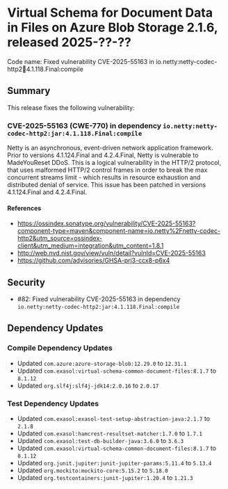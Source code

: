 # Virtual Schema for Document Data in Files on Azure Blob Storage 2.1.6, released 2025-??-??

Code name: Fixed vulnerability CVE-2025-55163 in io.netty:netty-codec-http2:jar:4.1.118.Final:compile

## Summary

This release fixes the following vulnerability:

### CVE-2025-55163 (CWE-770) in dependency `io.netty:netty-codec-http2:jar:4.1.118.Final:compile`
Netty is an asynchronous, event-driven network application framework. Prior to versions 4.1.124.Final and 4.2.4.Final, Netty is vulnerable to MadeYouReset DDoS. This is a logical vulnerability in the HTTP/2 protocol, that uses malformed HTTP/2 control frames in order to break the max concurrent streams limit - which results in resource exhaustion and distributed denial of service. This issue has been patched in versions 4.1.124.Final and 4.2.4.Final.
#### References
* https://ossindex.sonatype.org/vulnerability/CVE-2025-55163?component-type=maven&component-name=io.netty%2Fnetty-codec-http2&utm_source=ossindex-client&utm_medium=integration&utm_content=1.8.1
* http://web.nvd.nist.gov/view/vuln/detail?vulnId=CVE-2025-55163
* https://github.com/advisories/GHSA-prj3-ccx8-p6x4

## Security

* #82: Fixed vulnerability CVE-2025-55163 in dependency `io.netty:netty-codec-http2:jar:4.1.118.Final:compile`

## Dependency Updates

### Compile Dependency Updates

* Updated `com.azure:azure-storage-blob:12.29.0` to `12.31.1`
* Updated `com.exasol:virtual-schema-common-document-files:8.1.7` to `8.1.12`
* Updated `org.slf4j:slf4j-jdk14:2.0.16` to `2.0.17`

### Test Dependency Updates

* Updated `com.exasol:exasol-test-setup-abstraction-java:2.1.7` to `2.1.8`
* Updated `com.exasol:hamcrest-resultset-matcher:1.7.0` to `1.7.1`
* Updated `com.exasol:test-db-builder-java:3.6.0` to `3.6.3`
* Updated `com.exasol:virtual-schema-common-document-files:8.1.7` to `8.1.12`
* Updated `org.junit.jupiter:junit-jupiter-params:5.11.4` to `5.13.4`
* Updated `org.mockito:mockito-core:5.15.2` to `5.18.0`
* Updated `org.testcontainers:junit-jupiter:1.20.4` to `1.21.3`
